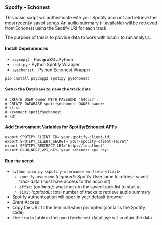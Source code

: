 ### Spotify - Echonest

This basic script will authenticate with your Spotify account and retrieve the
most recently saved songs. An audio summary (if available) will be retrieved
from Echonest using the Spotify URI for each track.

The purpose of this is to provide data to work with locally to run analysis.

#### Install Dependencies

- `psycopg2` - PostgreSQL Python
- `spotipy` - Python Spotify Wrapper
- `pyechonest` - Python Echonest Wrapper

`pip install psycopg2 spotipy pyechonest`

#### Setup the Database to save the track data

```psql
# CREATE USER owner WITH PASSWORD 'h4ck3r';
# CREATE DATABASE spotifyechonest OWNER owner;
# \list
# \connect spotifyechonest
# \dt
```

#### Add Environment Variables for Spotify/Echonest API's

```
export SPOTIPY_CLIENT_ID='your-spotify-client-id'
export SPOTIPY_CLIENT_SECRET='your-spotify-client-secret'
export SPOTIPY_REDIRECT_URI='http://localhost'
export ECHO_NEST_API_KEY='your-echonest-api-key'
```

#### Run the script

- `python main.py <spotify-username> <offset> <limit>`
  - `spotify-username` *(required)*: Spotify Username to retrieve saved track data (must have access to this account)
  - `offset` *(optional)*: what index in the saved track list to start at
  - `limit` *(optional)*: total number of tracks to retrieve audio summary
- Spotify Authentication will open in your default browser
- Grant Access
- Copy the URL to the terminal when prompted (contains the Spotify code)
- The `tracks` table in the `spotifyechonest` database will contain the data
